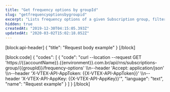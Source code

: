 ```yaml
---
title: "Get frequency options by groupId"
slug: "getfrequencyoptionsbygroupid"
excerpt: "Lists frequency options of a given Subscription group, filtering by groupId."
hidden: true
createdAt: "2019-12-30T04:15:05.393Z"
updatedAt: "2020-03-02T15:02:18.052Z"
---
```

[block:api-header]
{
  "title": "Request body example"
}
[/block]

[block:code]
{
  "codes": [
    {
      "code": "curl --location --request GET 'https://{{accountName}}.{{environment}}.com.br/api/rns/subscriptions-group/{{groupId}}/frequency-options' \\\n--header 'Accept: application/json' \\\n--header 'X-VTEX-API-AppToken: {{X-VTEX-API-AppToken}}' \\\n--header 'X-VTEX-API-AppKey: {{X-VTEX-API-AppKey}}'",
      "language": "text",
      "name": "Request example"
    }
  ]
}
[/block]